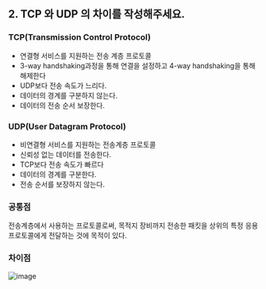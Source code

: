 ## 2. TCP 와 UDP 의 차이를 작성해주세요.
### TCP(Transmission Control Protocol)
- 연결형 서비스를 지원하는 전송 계층 프로토콜
- 3-way handshaking과정을 통해 연결을 설정하고 4-way handshaking을 통해 해제한다
- UDP보다 전송 속도가 느리다.
- 데이터의 경계를 구분하지 않는다.
- 데이터의 전송 순서 보장한다.

### UDP(User Datagram Protocol)
- 비연결형 서비스를 지원하는 전송계층 프로토콜
- 신뢰성 없는 데이터를 전송한다.
- TCP보다 전송 속도가 빠르다
- 데이터의 경계를 구분한다.
- 전송 순서를 보장하지 않는다.


### 공통점
전송계층에서 사용하는 프로토콜로써, 목적지 장비까지 전송한 패킷을 상위의 특정 응용 프로토콜에게 전달하는 것에 목적이 있다.

### 차이점
![image](https://user-images.githubusercontent.com/52851721/192965873-5e9a2a5a-3b4e-42bc-9007-2c4cffb82209.png)
